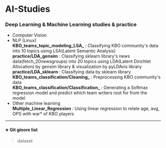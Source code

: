 # AI-Studies
### Deep Learning &amp; Machine Learning studies &amp; practice
* Computer Vision     
* NLP (Linux)   
     **KBO_teams_topic_modeling_LSA_** : Classifying KBO community's data into 10 topics using LSA(Latent Semantic Analysis)   
     **practice/LDA_gensim** : Classifying sklearn library's news data(fetch_20newsgroups) into 20 topics using LDA(Latent Dirichlet Allocation) by gensim library
     & visualization by pyLDAvis library   
     **practice/LDA_sklearn** : Classifying data by sklearn library   
     **KBO_teams_classification/Cleaning_** : Preprocessing KBO community's data   
     **KBO_teams_classification/Classification_** : Generating a Softmax regression model and predict which team writers root for from the model   
* Other machine learning   
     **Multiple_Linear_Regression** : Using linear regression to relate age, avg, OPS with war* of KBO players   
     
---------------------------------
   
#### ※ Git ginore list
> dataset
